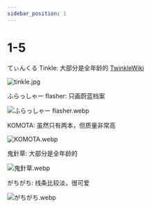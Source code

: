 ```yaml
---
sidebar_position: 1
---
```


# 1-5

てぃんくる Tinkle: 大部分是全年龄的 [TwinkleWiki](https://twinkle.kikkaai.com/)

![tinkle.jpg](https://p.inari.site/usr/1818/689f51a27839c.jpg)

ふらっしゃー flasher: 只画蔚蓝档案

![ふらっしゃー flasher.webp](https://p.inari.site/usr/1818/689f51aca5735.webp)

KOMOTA: 虽然只有两本，但质量非常高

![KOMOTA.webp](https://p.inari.site/usr/1818/689f51ae1a656.webp)

鬼針草: 大部分是全年龄的

![鬼針草.webp](https://p.inari.site/usr/1818/689f51aec27d1.webp)

がちがち: 线条比较淡，很可爱

![がちがち.webp](https://p.inari.site/usr/1818/68a059325d0fa.webp)